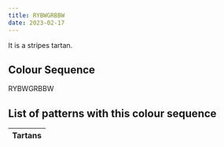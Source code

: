 ```yaml
---
title: RYBWGRBBW
date: 2023-02-17
---
```

<no value>

It is a <no value> stripes tartan.


## Colour Sequence
RYBWGRBBW

## List of patterns with this colour sequence

| Tartans |
|---------------|
